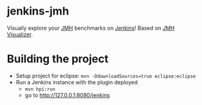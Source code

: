 # jenkins-jmh

Visually explore your [JMH](http://openjdk.java.net/projects/code-tools/jmh/) benchmarks on [Jenkins](https://jenkins.io/)!
Based on [JMH Visualizer](http://jmh.morethan.io). 

# Building the project

- Setup project for eclipse: ```mvn -DdownloadSources=true eclipse:eclipse ```
- Run a Jenkins instance with the plugin deployed
  - ```mvn hpi:run```
  - go to http://127.0.0.1:8080/jenkins